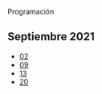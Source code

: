 Programación

## Septiembre 2021

- [02](Septiembre2021/clase_1.md)
- [09](Septiembre2021/clase_2.md)
- [13](Septiembre2021/clase_3.md)
- [20](Septiembre2021/clase_4.md)
